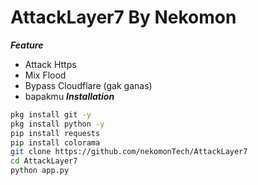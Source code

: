 # AttackLayer7 By Nekomon
***Feature***
- Attack Https
- Mix Flood
- Bypass Cloudflare (gak ganas)
- bapakmu
***Installation***
 ```bash
 pkg install git -y
 pkg install python -y
 pip install requests
 pip install colorama
 git clone https://github.com/nekomonTech/AttackLayer7
 cd AttackLayer7 
 python app.py
 ```

